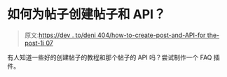 # 如何为帖子创建帖子和 API？

> 原文:[https://dev . to/deni 404/how-to-create-post-and-API-for the-post-1i 07](https://dev.to/deni404/how-to-create-post-and-api-for-that-post--1i07)

有人知道一些好的创建帖子的教程和那个帖子的 API 吗？尝试制作一个 FAQ 插件。